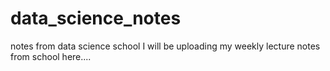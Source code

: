 # data_science_notes
notes from data science school
I will be uploading my weekly lecture notes from school here....
